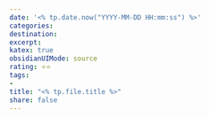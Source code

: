 ```yaml
---
date: '<% tp.date.now("YYYY-MM-DD HH:mm:ss") %>'
categories: 
destination: 
excerpt: 
katex: true
obsidianUIMode: source
rating: ⭐⭐
tags:  
- 
title: "<% tp.file.title %>"
share: false
---
```

